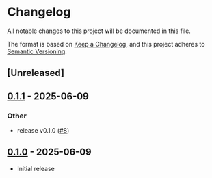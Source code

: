 # Changelog

All notable changes to this project will be documented in this file.

The format is based on [Keep a Changelog](https://keepachangelog.com/en/1.0.0/),
and this project adheres to [Semantic Versioning](https://semver.org/spec/v2.0.0.html).

## [Unreleased]

## [0.1.1](https://github.com/cakevm/mev-builders/compare/v0.1.0...v0.1.1) - 2025-06-09

### Other

- release v0.1.0 ([#8](https://github.com/cakevm/mev-builders/pull/8))

## [0.1.0](https://github.com/cakevm/mev-builders/releases/tag/v0.1.0) - 2025-06-09
- Initial release